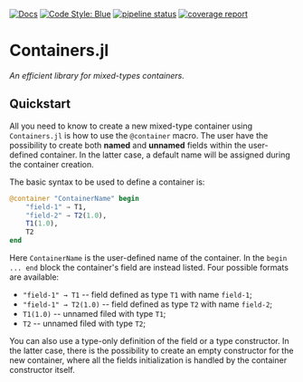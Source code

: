 [![Docs](https://img.shields.io/badge/docs-latest-blue.svg)](https://astronaut-tools.gitlab.io/julia/core/Containers/latest/)
[![Code Style: Blue](https://img.shields.io/badge/code%20style-blue-4495d1.svg)](https://github.com/invenia/BlueStyle)
[![pipeline status](https://gitlab.com/astronaut-tools/julia/core/Containers/badges/master/pipeline.svg)](https://gitlab.com/astronaut-tools/julia/core/Containers/-/commits/master)
[![coverage report](https://gitlab.com/astronaut-tools/julia/core/Containers/badges/master/coverage.svg)](https://gitlab.com/astronaut-tools/julia/core/Containers/-/commits/master)

# Containers.jl

*An efficient library for mixed-types containers.*

## Quickstart

All you need to know to create a new mixed-type container using `Containers.jl` is how to use
the `@container` macro. The user have the possibility to create both **named** and **unnamed**
fields within the user-defined container. In the latter case, a default name will be assigned
during the container creation.

The basic syntax to be used to define a container is:

```julia
@container "ContainerName" begin
    "field-1" → T1,
    "field-2" → T2(1.0),
    T1(1.0),
    T2
end
```

Here `ContainerName` is the user-defined name of the container.
In the `begin ... end` block the container's field are instead listed.
Four possible formats are available:

- `"field-1" → T1` -- field defined as type `T1` with name `field-1`;
- `"field-1" → T2(1.0)` -- field defined as type `T2` with name `field-2`;
- `T1(1.0)` -- unnamed filed with type `T1`;
- `T2` -- unnamed filed with type `T2`;

You can also use a type-only definition of the field or a type constructor.
In the latter case, there is the possibility to create an empty constructor for the new
container, where all the fields initialization is handled by the container constructor itself.